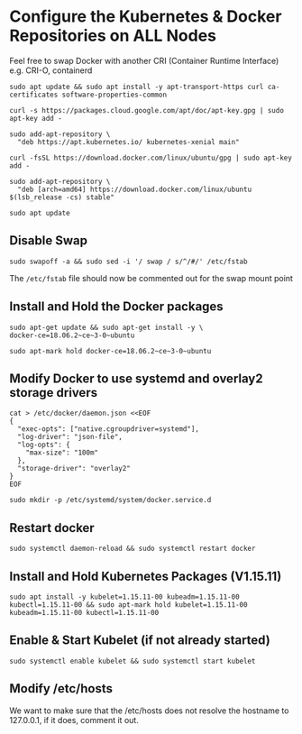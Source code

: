 # Configure the Kubernetes & Docker Repositories on ALL Nodes

Feel free to swap Docker with another CRI (Container Runtime Interface) e.g. CRI-O, containerd

```shell
sudo apt update && sudo apt install -y apt-transport-https curl ca-certificates software-properties-common
```

```shell
curl -s https://packages.cloud.google.com/apt/doc/apt-key.gpg | sudo apt-key add -
```

```shell
sudo add-apt-repository \
  "deb https://apt.kubernetes.io/ kubernetes-xenial main"
```

```shell
curl -fsSL https://download.docker.com/linux/ubuntu/gpg | sudo apt-key add -
```

```shell
sudo add-apt-repository \
  "deb [arch=amd64] https://download.docker.com/linux/ubuntu $(lsb_release -cs) stable"
```

```shell
sudo apt update
```

## Disable Swap

```shell
sudo swapoff -a && sudo sed -i '/ swap / s/^/#/' /etc/fstab
```

The `/etc/fstab` file should now be commented out for the swap mount point

## Install and Hold the Docker packages

```shell
sudo apt-get update && sudo apt-get install -y \
docker-ce=18.06.2~ce~3-0~ubuntu

sudo apt-mark hold docker-ce=18.06.2~ce~3-0~ubuntu 
```

## Modify Docker to use systemd and overlay2 storage drivers

```shell
cat > /etc/docker/daemon.json <<EOF
{
  "exec-opts": ["native.cgroupdriver=systemd"],
  "log-driver": "json-file",
  "log-opts": {
    "max-size": "100m"
  },
  "storage-driver": "overlay2"
}
EOF

sudo mkdir -p /etc/systemd/system/docker.service.d
```

## Restart docker

```shell
sudo systemctl daemon-reload && sudo systemctl restart docker
```

## Install and Hold Kubernetes Packages (V1.15.11)

```shell
sudo apt install -y kubelet=1.15.11-00 kubeadm=1.15.11-00 kubectl=1.15.11-00 && sudo apt-mark hold kubelet=1.15.11-00 kubeadm=1.15.11-00 kubectl=1.15.11-00
```

## Enable & Start Kubelet (if not already started)

```shell
sudo systemctl enable kubelet && sudo systemctl start kubelet
```

## Modify /etc/hosts

We want to make sure that the /etc/hosts does not resolve the hostname to 127.0.0.1, if it does, comment it out.
